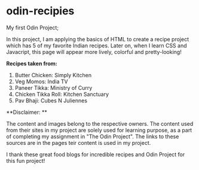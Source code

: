 # odin-recipies
My first Odin Project;

In this project, I am applying the basics of HTML to create a recipe project which has 5 of my favorite Indian recipes. Later on, when I learn CSS and Javacript, this page will appear more lively, colorful and pretty-looking! 

**Recipes taken from:** 

1) Butter Chicken: Simply Kitchen
2) Veg Momos: India TV
3) Paneer Tikka: Ministry of Curry
4) Chicken Tikka Roll: Kitchen Sanctuary
5) Pav Bhaji: Cubes N Juliennes

**Disclaimer: **

The content and images belong to the respective owners. The content used from their sites in my project are solely used for learning purpose, as a part of completing my assignment in "The Odin Project". The links to these sources are in the pages teir content is used in my project. 


I thank these great food blogs for incredible recipes and Odin Project for this fun project! 
